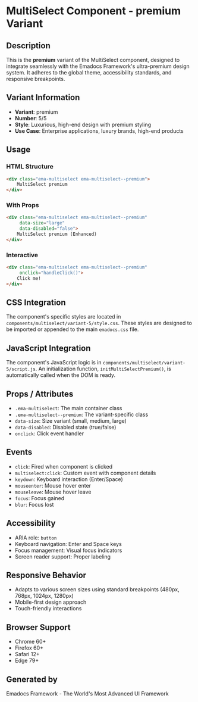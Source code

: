 # MultiSelect Component - premium Variant

## Description
This is the **premium** variant of the MultiSelect component, designed to integrate seamlessly with the Emadocs Framework's ultra-premium design system. It adheres to the global theme, accessibility standards, and responsive breakpoints.

## Variant Information
- **Variant**: premium
- **Number**: 5/5
- **Style**: Luxurious, high-end design with premium styling
- **Use Case**: Enterprise applications, luxury brands, high-end products

## Usage

### HTML Structure
```html
<div class="ema-multiselect ema-multiselect--premium">
    MultiSelect premium
</div>
```

### With Props
```html
<div class="ema-multiselect ema-multiselect--premium" 
     data-size="large" 
     data-disabled="false">
    MultiSelect premium (Enhanced)
</div>
```

### Interactive
```html
<div class="ema-multiselect ema-multiselect--premium" 
     onclick="handleClick()">
    Click me!
</div>
```

## CSS Integration
The component's specific styles are located in `components/multiselect/variant-5/style.css`. These styles are designed to be imported or appended to the main `emadocs.css` file.

## JavaScript Integration
The component's JavaScript logic is in `components/multiselect/variant-5/script.js`. An initialization function, `initMultiSelectPremium()`, is automatically called when the DOM is ready.

## Props / Attributes
- `.ema-multiselect`: The main container class
- `.ema-multiselect--premium`: The variant-specific class
- `data-size`: Size variant (small, medium, large)
- `data-disabled`: Disabled state (true/false)
- `onclick`: Click event handler

## Events
- `click`: Fired when component is clicked
- `multiselect:click`: Custom event with component details
- `keydown`: Keyboard interaction (Enter/Space)
- `mouseenter`: Mouse hover enter
- `mouseleave`: Mouse hover leave
- `focus`: Focus gained
- `blur`: Focus lost

## Accessibility
- ARIA role: `button`
- Keyboard navigation: Enter and Space keys
- Focus management: Visual focus indicators
- Screen reader support: Proper labeling

## Responsive Behavior
- Adapts to various screen sizes using standard breakpoints (480px, 768px, 1024px, 1280px)
- Mobile-first design approach
- Touch-friendly interactions

## Browser Support
- Chrome 60+
- Firefox 60+
- Safari 12+
- Edge 79+

## Generated by
Emadocs Framework - The World's Most Advanced UI Framework
